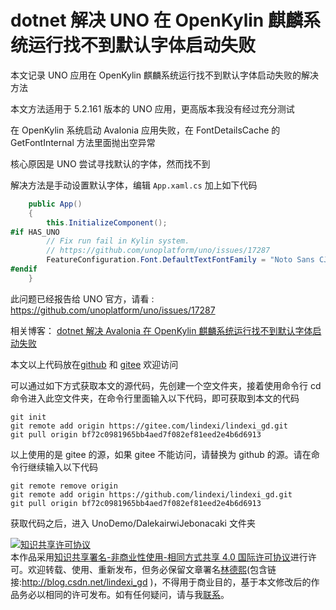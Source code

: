 
# dotnet 解决 UNO 在 OpenKylin 麒麟系统运行找不到默认字体启动失败

本文记录 UNO 应用在 OpenKylin 麒麟系统运行找不到默认字体启动失败的解决方法

<!--more-->


<!-- 发布 -->
<!-- 博客 -->

本文方法适用于 5.2.161 版本的 UNO 应用，更高版本我没有经过充分测试

在 OpenKylin 系统启动 Avalonia 应用失败，在 FontDetailsCache 的 GetFontInternal 方法里面抛出空异常

核心原因是 UNO 尝试寻找默认的字体，然而找不到

解决方法是手动设置默认字体，编辑 `App.xaml.cs` 加上如下代码

```csharp
    public App()
    {
        this.InitializeComponent();
#if HAS_UNO
        // Fix run fail in Kylin system.
        // https://github.com/unoplatform/uno/issues/17287
        FeatureConfiguration.Font.DefaultTextFontFamily = "Noto Sans CJK SC";
#endif
    }
```

此问题已经报告给 UNO 官方，请看 : <https://github.com/unoplatform/uno/issues/17287>

相关博客： [dotnet 解决 Avalonia 在 OpenKylin 麒麟系统运行找不到默认字体启动失败](https://blog.lindexi.com/post/dotnet-%E8%A7%A3%E5%86%B3-Avalonia-%E5%9C%A8-OpenKylin-%E9%BA%92%E9%BA%9F%E7%B3%BB%E7%BB%9F%E8%BF%90%E8%A1%8C%E6%89%BE%E4%B8%8D%E5%88%B0%E9%BB%98%E8%AE%A4%E5%AD%97%E4%BD%93%E5%90%AF%E5%8A%A8%E5%A4%B1%E8%B4%A5.html )

本文以上代码放在[github](https://github.com/lindexi/lindexi_gd/tree/bf72c0981965bb4aed7f082ef81eed2e4b6d6913/UnoDemo/DalekairwiJebonacaki) 和 [gitee](https://gitee.com/lindexi/lindexi_gd/tree/bf72c0981965bb4aed7f082ef81eed2e4b6d6913/UnoDemo/DalekairwiJebonacaki) 欢迎访问

可以通过如下方式获取本文的源代码，先创建一个空文件夹，接着使用命令行 cd 命令进入此空文件夹，在命令行里面输入以下代码，即可获取到本文的代码

```
git init
git remote add origin https://gitee.com/lindexi/lindexi_gd.git
git pull origin bf72c0981965bb4aed7f082ef81eed2e4b6d6913
```

以上使用的是 gitee 的源，如果 gitee 不能访问，请替换为 github 的源。请在命令行继续输入以下代码

```
git remote remove origin
git remote add origin https://github.com/lindexi/lindexi_gd.git
git pull origin bf72c0981965bb4aed7f082ef81eed2e4b6d6913
```

获取代码之后，进入 UnoDemo/DalekairwiJebonacaki 文件夹




<a rel="license" href="http://creativecommons.org/licenses/by-nc-sa/4.0/"><img alt="知识共享许可协议" style="border-width:0" src="https://licensebuttons.net/l/by-nc-sa/4.0/88x31.png" /></a><br />本作品采用<a rel="license" href="http://creativecommons.org/licenses/by-nc-sa/4.0/">知识共享署名-非商业性使用-相同方式共享 4.0 国际许可协议</a>进行许可。欢迎转载、使用、重新发布，但务必保留文章署名[林德熙](http://blog.csdn.net/lindexi_gd)(包含链接:http://blog.csdn.net/lindexi_gd )，不得用于商业目的，基于本文修改后的作品务必以相同的许可发布。如有任何疑问，请与我[联系](mailto:lindexi_gd@163.com)。
